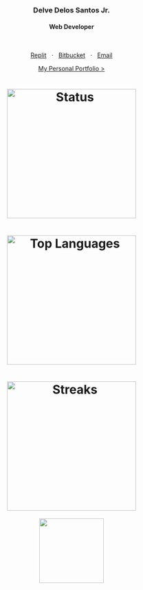 <p align="center">
  <img src="https://media.tenor.com/WBpQwNDNbUYAAAAi/susamogus.gif" alt="">
</p>

<h3 align="center">Delve Delos Santos Jr.</h3>
<h4 align="center">Web Developer</h4>
<br>
<p align="center">
  <a target="_blank" href="https://replit.com/@dlvdls18">Replit</a>
  &nbsp;
  &sdot;
  &nbsp;
  <a target="_blank" href="https://bitbucket.org/dlvdls18">Bitbucket</a>
  &nbsp;
  &sdot;
  &nbsp;
  <a target="_blank" href="mailto:dlvdls18@gmail.com">Email</a>
</p>
<p align="center"><a target="_blank" href="https://bit.ly/dlvdls18">My Personal Portfolio &gt;</a><p>

<h1 align="center">
  <img width="300" alt="Status" src="https://github-stats-alpha.vercel.app/api?username=dlvdls18">
</h1>
<h1 align="center">
  <img width="300" alt="Top Languages" src="https://github-readme-stats.vercel.app/api/top-langs?username=dlvdls18">
</h1>
<h1 align="center">
  <img width="300" alt="Streaks" src="https://github-readme-streak-stats.herokuapp.com/?user=dlvdls18">
</h1>

<p align="center">
  <img width="150" src="https://forthebadge.com/images/featured/featured-built-with-love.svg">
</p>
